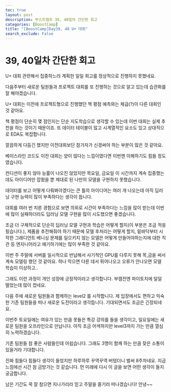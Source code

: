 ```yaml
---
toc: true
layout: post
description: 부스트캠프 39, 40일차 간단한 회고
categories: [BoostCamp]
title: "[BoostCamp]Day39, 40 U+ 대회"
search_exclude: False
---
```

# 39, 40일차 간단한 회고

U+ 대회 관련해서 집중하느라 계획한 일일 회고를 정상적으로 진행하지 못했네요.

다음주부터 새로운 팀원들과 프로젝트 대회를 또 진행하는 것으로 알고 있는데 습관화를 잘 해야겠습니다.

U+ 대회는 이전에 프로젝트형으로 진행했던 책 평점 예측와는 체급(?)이 다른 대회인 것 같아요.

책 평점이 단순히 몇 점인지는 단순 지도학습으로 생각할 수 있는데 이번 대회는 실제 추천을 하는 것이기 때문이죠. 또 데이터 테이블이 많고 시계열적인 요소도 있고 상대적으로 EDA도 복잡합니다.

깔끔하게 다듬긴 했지만 이전대회보단 참가자가 신경써야 하는 부분이 많은 것 같아요.

베이스라인 코드도 이전 대회는 양이 많다는 느낌이였다면 이번엔 이해하기도 힘들 정도였습니다.

컨디션이 좋지 않아 능률이 나오진 않았지만 목요일, 금요일 이 시간까지 계속 집중했는데도 아이디어만 잡혔을 뿐 제대로 된 나만의 모델을 구현하지 못했습니다.

데이터를 보고 어떻게 다뤄봐야겠다는 큰 틀의 아이디어는 여러 개 나오는데 아직 딥러닝 구현 능력이 많이 부족하다는 생각이 듭니다.

대회를 여러 번 치른 경험으로 보면 의외로 시간이 부족하다는 느낌을 많이 받는데 이번에 많이 실패하더라도 딥러닝 모델 구현을 많이 시도했으면 좋겠습니다.

조금 더 구체적으로 단순히 딥러닝 모델 구현과 학습은 어떻게 할지(이 부분은 조금 적응됬습니다.), 제품을 추전해줘야 하기 때문에 모델 후처리는 어떻게 할지, 밑바닥부터 시작한 그래디언트 베니싱 문제를 일으키지 않는 모델은 어떻게 만들어야하는지에 대한 직관 등 엔지니어라고 얘기하기에는 많이 부족한 것 같아요.

이번 주 주말에 서버를 일시적으로 반납해서 사기적인 GPU를 다루지 못해 목,금을 써서 계속 모델링 했던 것 같아요. 하나 막으면 다른 데서 튀어나오고 오류가 안나오면 모델 학습이 이상하고..

그래도 이런 과정이 개인 성장에 긍정적이라고 생각합니다. 부캠전엔 파이토치에 덜덜 떨었는데 많이 컸네요.

다음 주에 새로운 팀원들과 함께하는 level2 를 시작합니다. 제 입장에서도 편하고 익숙한 기존 팀원들을 떠나 새로운 도전이라고 생각듭니다. 기대되면서도 조금은 긴장되네요.

이번주 토요일에는 여유가 있는 만큼 못들은 특강 강의를 들을 생각이고, 일요일에는 새로운 팀원을 오프라인으로 만납니다. 아직 조금 어색하지만 level3까지 가는 만큼 열심히 노력하겠습니다.

기존 팀원들 참 좋은 사람들인데 아쉽습니다. 그래도 3명이 함께 하는 만큼 잦은 소통이 있을거라 기대합니다.

진짜 힘들다 힘들다 생각이 들었지만 하루하루 꾸역꾸역 버텼더니 벌써 8주차네요. 지금 느낌에선 시간 참 금방가는 것 같습니다. 먼 미래에 다시 이 글을 보면 어떤 생각이 들지 궁금합니다.

남은 기간도 꾹 잘 참으면 지나가리라 믿고 주말을 즐기러 떠나겠습니다! 안녕~~